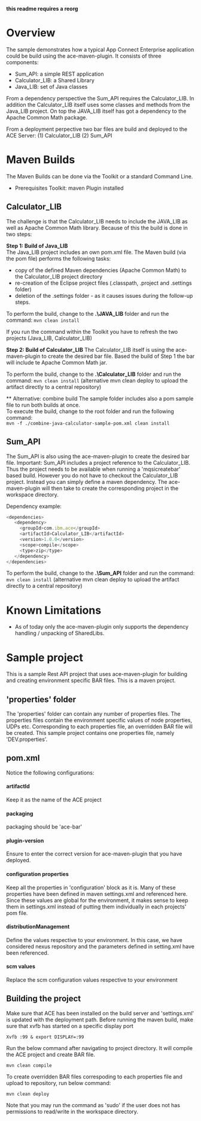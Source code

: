 **this readme requires a reorg**


# Overview 
The sample demonstrates how a typical App Connect Enterprise application could be build using the ace-maven-plugin. 
It consists of three components:  
 
- Sum_API: a simple REST application 
- Calculator_LIB: a Shared Library 
- Java_LIB: set of Java classes 

From a dependency perspective the Sum_API requires the Calculator_LIB. In addition the Calculator_LIB itself 
uses some classes and methods from the Java_LIB project. On top the JAVA_LIB itself has got a dependency to the Apache Common Math package. 

From a deployment perpective two bar files are build and deployed to the ACE Server: 
(1) Calculator_LIB 
(2) Sum_API 


# Maven Builds 
The Maven Builds can be done via the Toolkit or a standard Command Line. 
- Prerequisites Toolkit: maven Plugin installed 

## Calculator_LIB 
The challenge is that the Calculator_LIB needs to include the JAVA_LIB as well as Apache Common Math library.
Because of this the build is done in two steps:  

**Step 1: Build of Java_LIB**  
The Java_LIB project includes an own pom.xml file. The Maven build (via the pom file) performs the following tasks:
- copy of the defined Maven dependencies (Apache Common Math) to the Calculator_LIB project directory  
- re-creation of the Eclipse project files (.classpath, .project and .settings folder)
- deletion of the .settings folder - as it causes issues during the follow-up steps. 

To perform the build, change to the **.\JAVA_LIB** folder and run the command: 
`mvn clean install` 

If you run the command within the Toolkit you have to refresh the two projects (Java_LIB, Calculator_LIB) 


**Step 2: Build of Calculator_LIB** 
The Calculator_LIB itself is using the ace-maven-plugin to create the desired bar file. 
Based the build of Step 1 the bar will include te Apache Common Math jar.  

To perform the build, change to the **.\Calculator_LIB** folder and run the command: 
`mvn clean install`  (alternative mvn clean deploy to upload the artifact directly to a central repository) 

** Alternative: combine build 
The sample folder includes also a pom sample file to run both builds at once.  
To execute the build, change to the root folder and run the following command:   
`mvn -f ./combine-java-calculator-sample-pom.xml clean install`  



## Sum_API 
The Sum_API is also using the ace-maven-plugin to create the desired bar file. 
Important: Sum_API includes a project reference to the Calculator_LIB. Thus the project needs to be available when running a 'mqsicreatebar' based build. 
However you do not have to checkout the Calculator_LIB project. Instead you can simply define a maven dependency. The ace-maven-plugin will then take to create the corresponding project in the workspace directory. 

Dependency example: 

```javascript
<dependencies>
   <dependency>
     <groupId>com.ibm.ace</groupId>
     <artifactId>Calculator_LIB</artifactId>
     <version>1.0.0</version>
     <scope>compile</scope>
     <type>zip</type> 
   </dependency>
</dependencies>
```
To perform the build, change to the **.\Sum_API** folder and run the command: 
`mvn clean install`  (alternative mvn clean deploy to upload the artifact directly to a central repository) 



# Known Limitations  
- As of today only the ace-maven-plugin only supports the dependency handling / unpacking of SharedLibs. 




# Sample project
This is a sample Rest API project that uses ace-maven-plugin for building and creating environment specific BAR files. This is a maven project.

## 'properties' folder
The 'properties' folder can contain any number of properties files. The properties files contain the environment specific values of node properties, UDPs etc. Corresponding to each properties file, an overridden BAR file will be created. This sample project contains one properties file, namely 'DEV.properties'.

## pom.xml
Notice the following configurations:
#### artifactId
Keep it as the name of the ACE project
#### packaging
packaging should be 'ace-bar'
#### plugin-version
Ensure to enter the correct version for ace-maven-plugin that you have deployed.
#### configuration properties
Keep all the properties in 'configuration' block as it is. Many of these properties have been defined in maven settings.xml and referenced here. Since these values are global for the environment, it makes sense to keep them in settings.xml instead of putting them individually in each projects' pom file.
#### distributionManagement
Define the values respective to your environment. In this case, we have considered nexus repository and the parameters defined in setting.xml have been referenced. 
#### scm values
Replace the scm configuration values respective to your environment

## Building the project
Make sure that ACE has been installed on the build server and 'settings.xml' is updated with the deployment path. Before running the maven build, make sure that xvfb has started on a specific display port

`Xvfb :99 &
export DISPLAY=:99`

Run the below command after navigating to project directory. It will compile the ACE project and create BAR file.

`mvn clean compile`

To create overridden BAR files correspoding to each properties file and upload to repository, run below command:

`mvn clean deploy`

Note that you may run the command as 'sudo' if the user does not has permissions to read/write in the workspace directory.
